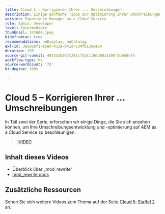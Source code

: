 ```yaml
---
title: Cloud 5 – Korrigieren Ihrer ... Umschreibungen
description: Einige einfache Tipps zur Optimierung Ihrer Umschreibungen und zur Beschleunigung Ihrer Site
version: Experience Manager as a Cloud Service
role: Admin, Developer
level: Intermediate
thumbnail: 343600.jpeg
hidefromtoc: true
recommendations: noDisplay, noCatalog
exl-id: 38580af1-e5ad-431a-b41d-634fb136ce64
duration: 290
source-git-commit: 48433a5367c281cf5a1c106b08a1306f1b0e8ef4
workflow-type: ht
source-wordcount: '73'
ht-degree: 100%

---
```


# Cloud 5 – Korrigieren Ihrer ... Umschreibungen

In Teil zwei der Serie, erforschen wir einige Dinge, die Sie sich ansehen können, um Ihre Umschreibungsentwicklung und -optimierung auf AEM as a Cloud Service zu beschleunigen.

>[!VIDEO](https://video.tv.adobe.com/v/343600?quality=12&learn=on)

## Inhalt dieses Videos

+ Überblick über „mod_rewrite“
+ [mod_rewrite docs](https://httpd.apache.org/docs/current/mod/mod_rewrite.html)

## Zusätzliche Ressourcen

Sehen Sie sich weitere Videos zum Thema auf der Seite [Cloud 5: Staffel 2](../cloud5-season-2.md) an.
